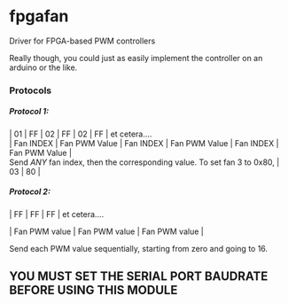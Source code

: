 # fpgafan
Driver for FPGA-based PWM controllers

Really though, you could just as easily implement the controller on an arduino or the like.

### Protocols
##### Protocol 1:
   | 01        | FF            |  02        | FF            |  02        | FF            |   et cetera....   
   | Fan INDEX | Fan PWM Value |  Fan INDEX | Fan PWM Value |  Fan INDEX | Fan PWM Value |   
   Send *ANY* fan index, then the corresponding value. To set fan 3 to 0x80, | 03 | 80 |

##### Protocol 2:
   | FF            | FF            | FF            | et cetera....
	 
   | Fan PWM value | Fan PWM value | Fan PWM value |
	 
   Send each PWM value sequentially, starting from zero and going to 16.


## YOU MUST SET THE SERIAL PORT BAUDRATE BEFORE USING THIS MODULE
